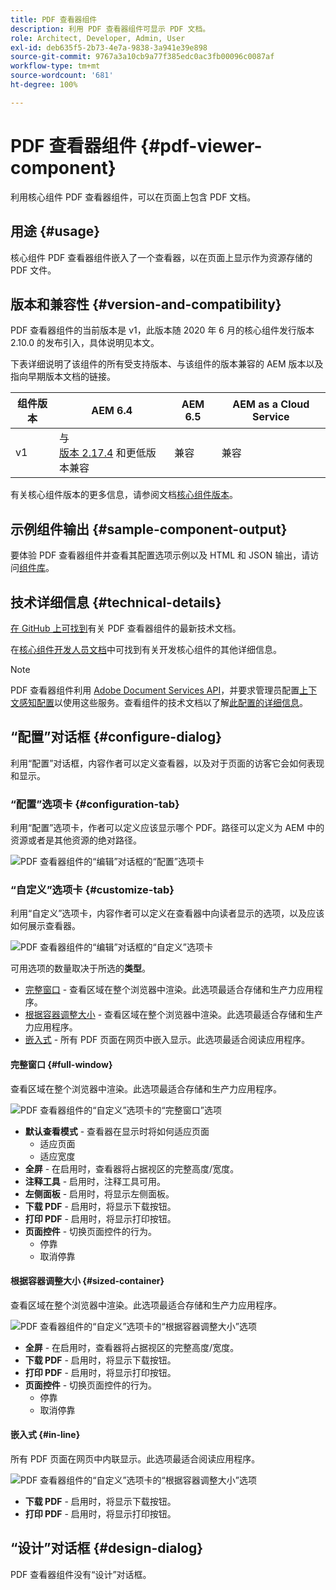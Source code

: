 ```yaml
---
title: PDF 查看器组件
description: 利用 PDF 查看器组件可显示 PDF 文档。
role: Architect, Developer, Admin, User
exl-id: deb635f5-2b73-4e7a-9838-3a941e39e898
source-git-commit: 9767a3a10cb9a77f385edc0ac3fb00096c0087af
workflow-type: tm+mt
source-wordcount: '681'
ht-degree: 100%

---
```


# PDF 查看器组件 {#pdf-viewer-component}

利用核心组件 PDF 查看器组件，可以在页面上包含 PDF 文档。

## 用途 {#usage}

核心组件 PDF 查看器组件嵌入了一个查看器，以在页面上显示作为资源存储的 PDF 文件。

## 版本和兼容性 {#version-and-compatibility}

PDF 查看器组件的当前版本是 v1，此版本随 2020 年 6 月的核心组件发行版本 2.10.0 的发布引入，具体说明见本文。

下表详细说明了该组件的所有受支持版本、与该组件的版本兼容的 AEM 版本以及指向早期版本文档的链接。

| 组件版本 | AEM 6.4 | AEM 6.5 | AEM as a Cloud Service |
|--- |--- |---|---|
| v1 | 与<br>[版本 2.17.4](/help/versions.md) 和更低版本兼容 | 兼容 | 兼容 |

有关核心组件版本的更多信息，请参阅文档[核心组件版本](/help/versions.md)。

## 示例组件输出 {#sample-component-output}

要体验 PDF 查看器组件并查看其配置选项示例以及 HTML 和 JSON 输出，请访问[组件库](https://adobe.com/go/aem_cmp_library_pdfviewer_cn)。

## 技术详细信息 {#technical-details}

[在 GitHub 上可找到](https://adobe.com/go/aem_cmp_tech_pdfviewer_v1_cn)有关 PDF 查看器组件的最新技术文档。

在[核心组件开发人员文档](/help/developing/overview.md)中可找到有关开发核心组件的其他详细信息。

>[!NOTE]
>
>PDF 查看器组件利用 [Adobe Document Services API](https://www.adobe.io/apis/documentcloud/dcsdk.html)，并要求管理员配置[上下文感知配置](/help/developing/context-aware-configs.md)以使用这些服务。查看组件的技术文档以了解[此配置的详细信息](https://github.com/adobe/aem-core-wcm-components/tree/master/content/src/content/jcr_root/apps/core/wcm/components/pdfviewer/v1/pdfviewer#context-aware-config)。

## “配置”对话框 {#configure-dialog}

利用“配置”对话框，内容作者可以定义查看器，以及对于页面的访客它会如何表现和显示。

### “配置”选项卡 {#configuration-tab}

利用“配置”选项卡，作者可以定义应该显示哪个 PDF。路径可以定义为 AEM 中的资源或者是其他资源的绝对路径。

![PDF 查看器组件的“编辑”对话框的“配置”选项卡](/help/assets/pdf-viewer-edit-configuration.png)

### “自定义”选项卡 {#customize-tab}

利用“自定义”选项卡，内容作者可以定义在查看器中向读者显示的选项，以及应该如何展示查看器。

![PDF 查看器组件的“编辑”对话框的“自定义”选项卡](/help/assets/pdf-viewer-edit-customize.png)

可用选项的数量取决于所选的&#x200B;**类型**。

* [完整窗口](#full-window) - 查看区域在整个浏览器中渲染。此选项最适合存储和生产力应用程序。
* [根据容器调整大小](#sized-container) - 查看区域在整个浏览器中渲染。此选项最适合存储和生产力应用程序。
* [嵌入式](#in-line) - 所有 PDF 页面在网页中嵌入显示。此选项最适合阅读应用程序。

#### 完整窗口 {#full-window}

查看区域在整个浏览器中渲染。此选项最适合存储和生产力应用程序。

![PDF 查看器组件的“自定义”选项卡的“完整窗口”选项](/help/assets/pdf-viewer-edit-customize-full.png)

* **默认查看模式** - 查看器在显示时将如何适应页面
   * 适应页面
   * 适应宽度
* **全屏** - 在启用时，查看器将占据视区的完整高度/宽度。
* **注释工具** - 启用时，注释工具可用。
* **左侧面板** - 启用时，将显示左侧面板。
* **下载 PDF** - 启用时，将显示下载按钮。
* **打印 PDF** - 启用时，将显示打印按钮。
* **页面控件** - 切换页面控件的行为。
   * 停靠
   * 取消停靠

#### 根据容器调整大小 {#sized-container}

查看区域在整个浏览器中渲染。此选项最适合存储和生产力应用程序。

![PDF 查看器组件的“自定义”选项卡的“根据容器调整大小”选项](/help/assets/pdf-viewer-edit-customize-sized-container.png)

* **全屏** - 在启用时，查看器将占据视区的完整高度/宽度。
* **下载 PDF** - 启用时，将显示下载按钮。
* **打印 PDF** - 启用时，将显示打印按钮。
* **页面控件** - 切换页面控件的行为。
   * 停靠
   * 取消停靠

#### 嵌入式 {#in-line}

所有 PDF 页面在网页中内联显示。此选项最适合阅读应用程序。

![PDF 查看器组件的“自定义”选项卡的“根据容器调整大小”选项](/help/assets/pdf-viewer-edit-customize-inline.png)

* **下载 PDF** - 启用时，将显示下载按钮。
* **打印 PDF** - 启用时，将显示打印按钮。

## “设计”对话框 {#design-dialog}

PDF 查看器组件没有“设计”对话框。
